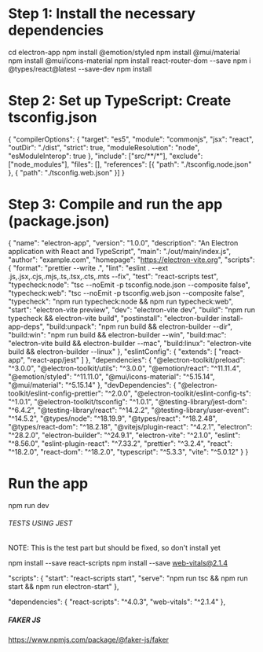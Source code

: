 # Step 1: Install the necessary dependencies

cd electron-app
npm install @emotion/styled
npm install @mui/material
npm install @mui/icons-material
npm install react-router-dom --save
npm i @types/react@latest --save-dev
npm install

# Step 2: Set up TypeScript: Create tsconfig.json

{
"compilerOptions": {
"target": "es5",
"module": "commonjs",
"jsx": "react",
"outDir": "./dist",
"strict": true,
"moduleResolution": "node",
"esModuleInterop": true
},
"include": ["src/**/*"],
"exclude": ["node_modules"],
"files": [],
"references": [{ "path": "./tsconfig.node.json" }, { "path": "./tsconfig.web.json" }]
}

# Step 3: Compile and run the app (package.json)

{
"name": "electron-app",
"version": "1.0.0",
"description": "An Electron application with React and TypeScript",
"main": "./out/main/index.js",
"author": "example.com",
"homepage": "https://electron-vite.org",
"scripts": {
"format": "prettier --write .",
"lint": "eslint . --ext .js,.jsx,.cjs,.mjs,.ts,.tsx,.cts,.mts --fix",
"test": "react-scripts test",
"typecheck:node": "tsc --noEmit -p tsconfig.node.json --composite false",
"typecheck:web": "tsc --noEmit -p tsconfig.web.json --composite false",
"typecheck": "npm run typecheck:node && npm run typecheck:web",
"start": "electron-vite preview",
"dev": "electron-vite dev",
"build": "npm run typecheck && electron-vite build",
"postinstall": "electron-builder install-app-deps",
"build:unpack": "npm run build && electron-builder --dir",
"build:win": "npm run build && electron-builder --win",
"build:mac": "electron-vite build && electron-builder --mac",
"build:linux": "electron-vite build && electron-builder --linux"
},
"eslintConfig": {
"extends": [
"react-app",
"react-app/jest"
]
},
"dependencies": {
"@electron-toolkit/preload": "^3.0.0",
"@electron-toolkit/utils": "^3.0.0",
"@emotion/react": "^11.11.4",
"@emotion/styled": "^11.11.0",
"@mui/icons-material": "^5.15.14",
"@mui/material": "^5.15.14"
},
"devDependencies": {
"@electron-toolkit/eslint-config-prettier": "^2.0.0",
"@electron-toolkit/eslint-config-ts": "^1.0.1",
"@electron-toolkit/tsconfig": "^1.0.1",
"@testing-library/jest-dom": "^6.4.2",
"@testing-library/react": "^14.2.2",
"@testing-library/user-event": "^14.5.2",
"@types/node": "^18.19.9",
"@types/react": "^18.2.48",
"@types/react-dom": "^18.2.18",
"@vitejs/plugin-react": "^4.2.1",
"electron": "^28.2.0",
"electron-builder": "^24.9.1",
"electron-vite": "^2.1.0",
"eslint": "^8.56.0",
"eslint-plugin-react": "^7.33.2",
"prettier": "^3.2.4",
"react": "^18.2.0",
"react-dom": "^18.2.0",
"typescript": "^5.3.3",
"vite": "^5.0.12"
}
}

# Run the app

npm run dev

###### TESTS USING JEST

NOTE: This is the test part but should be fixed, so don't install yet

npm install --save react-scripts
npm install --save web-vitals@2.1.4

"scripts": {
"start": "react-scripts start",
"serve": "npm run tsc && npm run start && npm run electron-start"
},

"dependencies": {
"react-scripts": "^4.0.3",
"web-vitals": "^2.1.4"
},

##### FAKER JS

https://www.npmjs.com/package/@faker-js/faker
